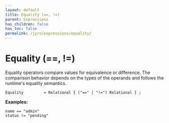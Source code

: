 ```yaml
---
layout: default
title: Equality (==, !=)
parent: Expressions
has_children: false
has_toc: false
permalink: /jyro/expressions/equality/
---
```


# Equality (==, !=)

Equality operators compare values for equivalence or difference. The comparison behavior depends on the types of the operands and follows the runtime's equality semantics.

```
Equality         = Relational { ("==" | "!=") Relational } ;
```

**Examples:**
```jyro
name == "admin"
status != "pending"
```

<a name="relational-operators"></a>